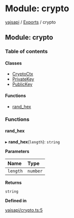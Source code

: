 # Module: crypto

[yajsapi](../yajsapi.md) / [Exports](./) / crypto

## Module: crypto

### Table of contents

#### Classes

* [CryptoCtx](../classes/crypto.cryptoctx.md)
* [PrivateKey](../classes/crypto.privatekey.md)
* [PublicKey](../classes/crypto.publickey.md)

#### Functions

* [rand\_hex](crypto.md#rand_hex)

### Functions

#### rand\_hex

▸ **rand\_hex**\(`length`\): `string`

**Parameters**

| Name | Type |
| :--- | :--- |
| `length` | `number` |

**Returns**

`string`

**Defined in**

[yajsapi/crypto.ts:5](https://github.com/golemfactory/yajsapi/blob/8f42a91/yajsapi/crypto.ts#L5)


